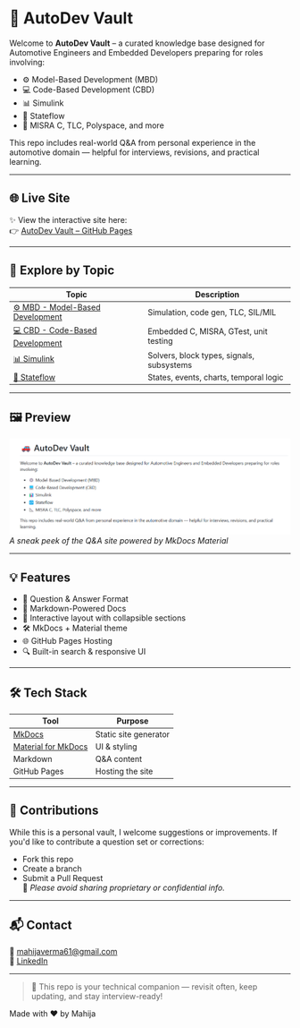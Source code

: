 # 🚗 AutoDev Vault

Welcome to **AutoDev Vault** – a curated knowledge base designed for Automotive Engineers and Embedded Developers preparing for roles involving:

- ⚙️ Model-Based Development (MBD)
- 💻 Code-Based Development (CBD)
- 📊 Simulink
- 🔁 Stateflow
- 📐 MISRA C, TLC, Polyspace, and more

This repo includes real-world Q&A from personal experience in the automotive domain — helpful for interviews, revisions, and practical learning.

---

## 🌐 Live Site

✨ View the interactive site here:  
👉 [AutoDev Vault – GitHub Pages](https://mahija07.github.io/Automotive_MBD_questionnaire/)

---

## 🧭 Explore by Topic

| Topic | Description |
|-------|-------------|
| [⚙️ MBD - Model-Based Development](docs/mbd.md) | Simulation, code gen, TLC, SIL/MIL |
| [💻 CBD - Code-Based Development](docs/cbd.md) | Embedded C, MISRA, GTest, unit testing |
| [📊 Simulink](docs/simulink.md) | Solvers, block types, signals, subsystems |
| [🔁 Stateflow](docs/stateflow.md) | States, events, charts, temporal logic |

---

## 🖼 Preview

![screenshot](docs/assets/screenshot.png)  
*A sneak peek of the Q&A site powered by MkDocs Material*

---

## 💡 Features

- 🎯 Question & Answer Format  
- 📄 Markdown-Powered Docs  
- 🌈 Interactive layout with collapsible sections  
- 🛠 MkDocs + Material theme  
- 🌐 GitHub Pages Hosting  
- 🔍 Built-in search & responsive UI  

---

## 🛠 Tech Stack

| Tool | Purpose |
|------|---------|
| [MkDocs](https://www.mkdocs.org/) | Static site generator |
| [Material for MkDocs](https://squidfunk.github.io/mkdocs-material/) | UI & styling |
| Markdown | Q&A content |
| GitHub Pages | Hosting the site |

---

## 🤝 Contributions

While this is a personal vault, I welcome suggestions or improvements. If you'd like to contribute a question set or corrections:

- Fork this repo
- Create a branch
- Submit a Pull Request  
🛑 *Please avoid sharing proprietary or confidential info.*

---

## 📬 Contact

📧 mahijaverma61@gmail.com  
🔗 [LinkedIn](https://www.linkedin.com/in/mahija-verma/)

---

> 🔐 This repo is your technical companion — revisit often, keep updating, and stay interview-ready!

Made with ❤️ by Mahija
